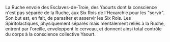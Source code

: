 
La Ruche envoie des Esclaves-de-Troie, des Yaourts dont la conscience n'est pas séparée de la Ruche, aux Six Rois de l'Hexarchie pour les "servir". Son but est, en fait, de parasiter et asservir les Six Rois.
Les Spiritolactiques, physiquement séparés mais mentalement reliés à la Ruche, entrent par l'oreille, enveloppent le cerveau, et donnent ainsi total contrôle du corps à la conscience collective Yaourt.